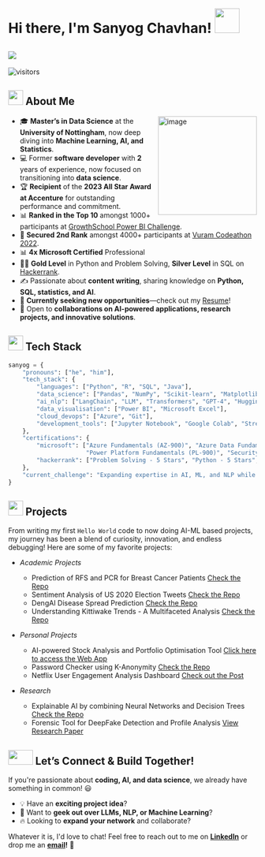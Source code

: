 # Hi there, I'm Sanyog Chavhan! <img src="https://github.com/TheDudeThatCode/TheDudeThatCode/blob/master/Assets/wave.gif" width="50" height="50"/>

##  <img src="https://readme-typing-svg.demolab.com?font=Fira+Code&pause=1000&color=16F7AA&width=435&lines=Ex+Software+Developer+%40+Accenture;MSc+Data+Science+%40+UoN+(Merit);4x+Microsoft+Certified+Professional;Data+Scientist;AI+Enthusiast"/>

![visitors](https://vbr.nathanchung.dev/badge?page_id=sanyog-chavhan.sanyog-chavhan&color=16F7AA)


## <img src="https://user-images.githubusercontent.com/74038190/235223599-0eadbd7c-c916-4f24-af9d-9242730e6172.gif" width="30" height="30"/> About Me

<img align="right" src="https://raw.githubusercontent.com/Tarikul-Islam-Anik/Animated-Fluent-Emojis/master/Emojis/People%20with%20professions/Man%20Technologist%20Medium%20Skin%20Tone.png" alt="image" width="200" height="200"/>

- :mortar_board: **Master’s in Data Science** at the **University of Nottingham**, now deep diving into **Machine Learning, AI, and Statistics**.
- :computer: Former **software developer** with **2** years of experience, now focused on transitioning into **data science**.
- :trophy: **Recipient** of the **2023 All Star Award at Accenture** for outstanding performance and commitment.
- :bar_chart: **Ranked in the Top 10** amongst 1000+ participants at [GrowthSchool Power BI Challenge](https://www.linkedin.com/feed/update/urn:li:activity:7089124013804838914/).
- :2nd_place_medal: **Secured 2nd Rank** amongst 4000+ participants at [Vuram Codeathon 2022](https://www.linkedin.com/feed/update/urn:li:activity:7006592953552949248/).
- :bar_chart: **4x Microsoft Certified** Professional
- :technologist: **Gold Level** in Python and Problem Solving, **Silver Level** in SQL on [Hackerrank](https://www.hackerrank.com/profile/Sanyog_).
- :writing_hand: Passionate about **content writing**, sharing knowledge on **Python, SQL, statistics, and AI**.
- :rocket: **Currently seeking new opportunities**—check out my [Resume](https://drive.google.com/file/d/1ed8AF4HJHuhH-Xk97izX-raWbW-T2efh/view?usp=sharing)!
- :handshake: Open to **collaborations on AI-powered applications, research projects, and innovative solutions**.
  

## <img src="https://user-images.githubusercontent.com/74038190/212284087-bbe7e430-757e-4901-90bf-4cd2ce3e1852.gif" width="30" height="30"/> Tech Stack  

```python
sanyog = {
    "pronouns": ["he", "him"],
    "tech_stack": {
        "languages": ["Python", "R", "SQL", "Java"],
        "data_science": ["Pandas", "NumPy", "Scikit-learn", "Matplotlib", "TensorFlow", "Statistical Analysis"],
        "ai_nlp": ["LangChain", "LLM", "Transformers", "GPT-4", "Hugging Face", "Prompt Engineering", "Fine Tuning", "Model Deployment"],
        "data_visualisation": ["Power BI", "Microsoft Excel"],
        "cloud_devops": ["Azure", "Git"],
        "development_tools": ["Jupyter Notebook", "Google Colab", "Streamlit", "VS Code"]
    },
    "certifications": {
        "microsoft": ["Azure Fundamentals (AZ-900)", "Azure Data Fundamentals (DP-900)", 
                      "Power Platform Fundamentals (PL-900)", "Security & Compliance (SC-900)"],
        "hackerrank": ["Problem Solving - 5 Stars", "Python - 5 Stars", "SQL - 4 Stars"]
    },
    "current_challenge": "Expanding expertise in AI, ML, and NLP while seeking exciting opportunities!"
}
```

## <img src="https://media3.giphy.com/media/v1.Y2lkPTc5MGI3NjExZXk3MG43dHFtZWo4YWhtb3BvMGhqNmdsZ3NreWFtam9oZ200cW1oZyZlcD12MV9pbnRlcm5hbF9naWZfYnlfaWQmY3Q9cw/hpFCIpvGxUKgTfjRKl/giphy.gif" width="30" height="30"/> Projects

From writing my first `Hello World` code to now doing AI-ML based projects, my journey has been a blend of curiosity, innovation, and endless debugging! Here are some of my favorite projects:
  - _Academic Projects_
      - Prediction of RFS and PCR for Breast Cancer Patients [Check the Repo](https://github.com/sanyog-chavhan/Breast_Cancer_Prediction)
      - Sentiment Analysis of US 2020 Election Tweets [Check the Repo](https://github.com/sanyog-chavhan/Twitter_Sentiment_Analysis)
      - DengAI Disease Spread Prediction [Check the Repo](https://github.com/sanyog-chavhan/DengAI_Prediction)
      - Understanding Kittiwake Trends - A Multifaceted Analysis [Check the Repo](https://github.com/sanyog-chavhan/Multifaceted-Analysis-on-Kittiwakes)
      
  - _Personal Projects_
      - AI-powered Stock Analysis and Portfolio Optimisation Tool [Click here to access the Web App](https://huggingface.co/spaces/sanyog16/AI-Based_Stock_Analysis_and_Portfolio_Optimisation)
      - Password Checker using K-Anonymity [Check the Repo](https://github.com/sanyog-chavhan/Password-Checker)
      - Netflix User Engagement Analysis Dashboard [Check out the Post](https://www.linkedin.com/feed/update/urn:li:activity:7088826486991781888/)
   
  - _Research_
      - Explainable AI by combining Neural Networks and Decision Trees [Check the Repo](https://github.com/sanyog-chavhan/ExplainableAI)
      - Forensic Tool for DeepFake Detection and Profile Analysis [View Research Paper](https://www.irjet.net/archives/V8/i5/IRJET-V8I5583.pdf)

## <img src="https://media.giphy.com/media/W1NW6AaPglSMRnP2Qv/giphy.gif?cid=ecf05e47ahqg8bmswrqca3ky3p3makxtj1d3nifs89aem8jv&ep=v1_stickers_search&rid=giphy.gif&ct=s" width="50" height="30"/> Let’s Connect & Build Together!


If you're passionate about **coding, AI, and data science**, we already have something in common! :smiley:

- :bulb: Have an **exciting project idea**?
- :robot: Want to **geek out over LLMs, NLP, or Machine Learning**?
- :fire: Looking to **expand your network** and collaborate?

Whatever it is, I'd love to chat! Feel free to reach out to me on **[LinkedIn](https://www.linkedin.com/in/sanyog-chavhan/)** or drop me an **[email](mailto:sanyogchavhan2016l@gmail.com)!** 📩

